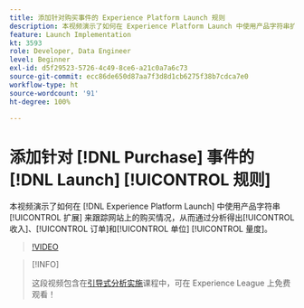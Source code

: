 ```yaml
---
title: 添加针对购买事件的 Experience Platform Launch 规则
description: 本视频演示了如何在 Experience Platform Launch 中使用产品字符串扩展来跟踪网站上的购买情况，从而通过分析得出收入、订单和单位量度。
feature: Launch Implementation
kt: 3593
role: Developer, Data Engineer
level: Beginner
exl-id: d5f29523-5726-4c49-8ce6-a21c0a7a6c73
source-git-commit: ecc86de650d87aa7f3d8d1cb6275f38b7cdca7e0
workflow-type: ht
source-wordcount: '91'
ht-degree: 100%

---
```


# 添加针对 [!DNL Purchase] 事件的 [!DNL Launch] [!UICONTROL  规则]

本视频演示了如何在 [!DNL Experience Platform Launch] 中使用产品字符串 [!UICONTROL 扩展] 来跟踪网站上的购买情况，从而通过分析得出[!UICONTROL 收入]、[!UICONTROL 订单]和[!UICONTROL 单位] [!UICONTROL 量度]。

>[!VIDEO](https://video.tv.adobe.com/v/28766/?quality=12&learn=on)

>[!INFO]
>
> 这段视频包含在[引导式分析实施](https://experienceleague.adobe.com/?recommended=Analytics-D-1-2019.1)课程中，可在 Experience League 上免费观看！